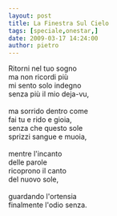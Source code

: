 ```yaml
---
layout: post
title: La Finestra Sul Cielo
tags: [speciale,onestar,]
date: 2009-03-17 14:24:00
author: pietro
---
```

Ritorni nel tuo sogno<br/>ma non ricordi più<br/>mi sento solo indegno<br/>senza più il mio deja-vu,<br/><br/>ma sorrido dentro come<br/>fai tu e rido e gioia,<br/>senza che questo sole<br/>sprizzi sangue e muoia,<br/><br/>mentre l'incanto<br/>delle parole<br/>ricoprono il canto<br/>del nuovo sole,<br/><br/>guardando l'ortensia<br/>finalmente l'odio senza.
